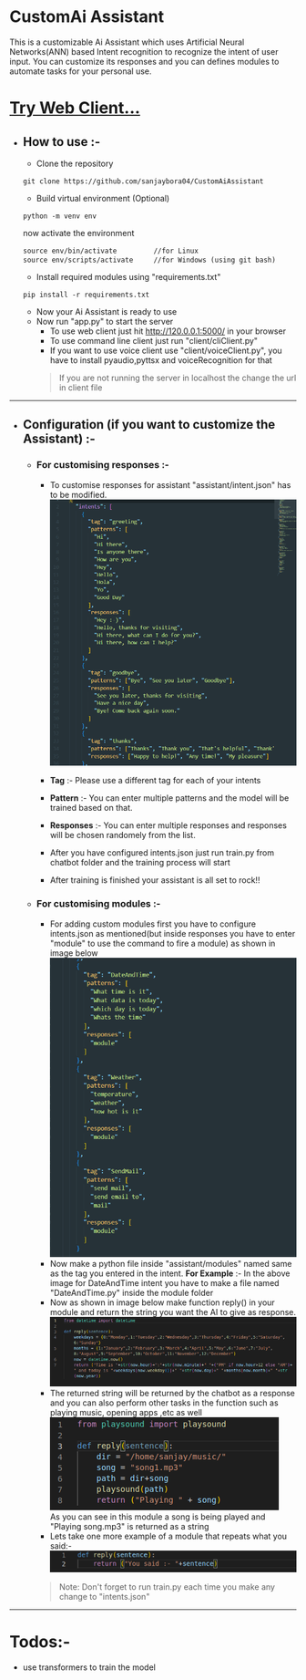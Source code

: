 # CustomAi Assistant
This is a customizable Ai Assistant which uses Artificial Neural Networks(ANN) based Intent recognition to recognize the intent of user input.
You can customize its responses and you can defines modules to automate tasks for your personal use.

# [Try Web Client...](https://sanjaybora.ml/?chatbox)


* ## How to use :-
  * Clone the repository
  ```shell
  git clone https://github.com/sanjaybora04/CustomAiAssistant
  ```
  * Build virtual environment (Optional)
  ```shell
  python -m venv env
  ```
  now activate the environment
  ```shell
  source env/bin/activate         //for Linux
  source env/scripts/activate     //for Windows (using git bash)
  ```
  * Install required modules using "requirements.txt"
  ```shell
  pip install -r requirements.txt
  ```
  * Now your Ai Assistant is ready to use
  * Now run "app.py" to start the server
    * To use web client just hit http://120.0.0.1:5000/ in your browser
    * To use command line client just run "client/cliClient.py"
    * If you want to use voice client use "client/voiceClient.py", you have to install pyaudio,pyttsx and voiceRecognition for that</br>
    >If you are not running the server in localhost the change the url in client file
---
  
* ## Configuration (if you want to customize the Assistant) :- 
  * ### For customising responses :-
    * To customise responses for assistant "assistant/intent.json" has to be modified.</br>
    ![image](readmeContent/intentJson.png)</br>
    * **Tag** :- Please use a different tag for each of your intents 
    * **Pattern** :- You can enter multiple patterns and the model will be trained based on that.
    * **Responses** :- You can enter multiple responses and responses will be chosen randomely from the list.

    * After you have configured intents.json just run train.py from chatbot folder and the training process will start
    * After training is finished your assistant is all set to rock!!

  * ### For customising modules :-
    
    * For adding custom modules first you have to configure intents.json as mentioned(but inside responses you have to enter "module" to use the command to fire a module) as shown in image below</br>
    ![image](readmeContent/intentJson2.png)</br>
    * Now make a python file inside "assistant/modules" named same as the tag you entered in the intent. **For Example** :- In the above image for DateAndTime intent you have to make a file named "DateAndTime.py" inside the module folder
    * Now as shown in image below make function reply() in your module and return the string you want the AI to give as response.</br>
    ![image](readmeContent/module.png)</br>
    * The returned string will be returned by the chatbot as a response and you can also perform other tasks in the function such as playing music, opening apps ,etc as well</br>
    ![image](readmeContent/song.png)</br>
    As you can see in this module a song is being played and "Playing song.mp3" is returned as a string
    * Lets take one more example of a module that repeats what you said:-</br>
    ![image](readmeContent/repeat.png)
    >Note: Don't forget to run train.py each time you make any change to "intents.json"

---
# Todos:-
* use transformers to train the model
